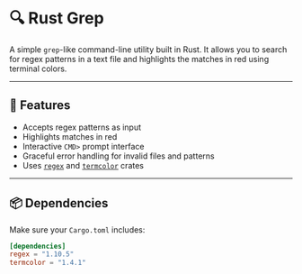 # 🔍 Rust Grep

A simple `grep`-like command-line utility built in Rust. It allows you to search for regex patterns in a text file and highlights the matches in red using terminal colors.

---

## 🚀 Features

- Accepts regex patterns as input
- Highlights matches in red
- Interactive `CMD>` prompt interface
- Graceful error handling for invalid files and patterns
- Uses [`regex`](https://docs.rs/regex/) and [`termcolor`](https://docs.rs/termcolor/) crates

---

## 📦 Dependencies

Make sure your `Cargo.toml` includes:

```toml
[dependencies]
regex = "1.10.5"
termcolor = "1.4.1"
```
